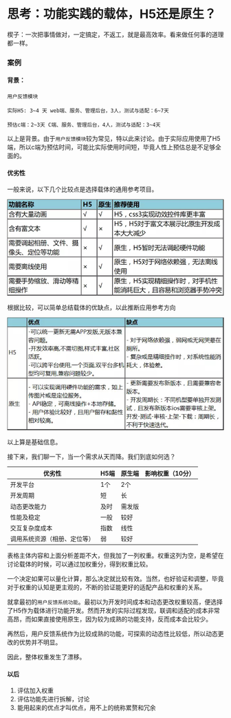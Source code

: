 # 思考：功能实践的载体，H5还是原生？

楔子：一次把事情做对，一定搞定，不返工，就是最高效率。看来做任何事的道理都一样。

### 案例

#### 背景：

```
用户反馈模块

实际H5: 3~4 天 web端、服务、管理后台，3人，测试与适配：6~7天

预估c端：2~3天 C端、服务、管理后台，4人，测试与适配：3~4天
```

以上是背景。由于`用户反馈模块`较为常见，特以此来讨论。由于实际应用使用了H5端，所以c端为预估时间，可能比实际使用时间短，毕竟人性上预估总是不足够全面的。

#### 优劣性

一般来说，以下几个比较点是选择载体的通用参考项目。

![aosg6-kam47](./image/aosg6-kam47.jpg)

根据比较，可以简单总结载体的优缺点，以此推断应用参考方向

<img src="./image/aoe0n-b0t33.jpg" alt="aoe0n-b0t33" style="zoom:80%;" />

以上算是基础信息。

接下来，我们聊一下，当一个需求从天而降。我们到底如何选？

| 优劣性                       | H5端 | 原生端 | 影响权重（10分） |
| ---------------------------- | ---- | ------ | ---------------- |
| 开发平台                     | 1个  | 2个    |                  |
| 开发周期                     | 短   | 长     |                  |
| 动态更改能力                 | 及时 | 需发版 |                  |
| 性能及稳定                   | 一般 | 较好   |                  |
| 交互复杂度成本               | 指数 | 线性   |                  |
| 调用系统资源（相册、定位等） | 弱   | 较好   |                  |

表格主体内容和上面分析差距不大，但我加了一列权重。权重这列为空，是希望在讨论载体的时候，可以通过加权重分，得到权重比较。

一个决定如果可以量化计算，那么决定就比较有效。当然，也好验证和调整，毕竟对于权重的认知是更主观的，不断的验证能更好的适配产品和权重的关系。

就拿最初的`用户反馈系统功能`。最初以为开发时间成本和动态更改权重较高，便选择了H5作为载体进行功能开发。然而开发的实际过程发现，联调和适配的成本非常高昂，而如果直接使用原生，因为较为成熟的功能支持，反而成本会比较少。

再然后，用户反馈系统作为比较成熟的功能，可探索的动态性比较低，所以动态更改的优势并不明显。

因此，整体权重发生了漂移。

#### 以后

1. 评估加入权重
2. 评估功能先进行拆解，讨论
3. 能用起来的优点才叫优点，用不上的统称累赘和冗余



